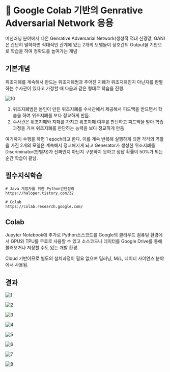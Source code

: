 # 🎉 Google Colab 기반의 Genrative Adversarial Network 응용

   머신러닝 분야에서 나온 Genrative Adversarial Network(생성적 적대 신경망, GAN)은 간단히 말하자면 적대적인 관계에 있는 2개의 모델들이 상호간의 Output을 기반으로 학습을 하여 정확도를 높여가는 개념



## 기본개념

  위조지폐를 계속해서 만드는 위조지폐범과 주어진 지폐가 위조지폐인지 아닌지를 판별하는 수사관이 있다고 가정할 때 다음과 같은 형태로 학습을 진행.

![10](README.assets/10.jpg)

1. 위조지폐범은 본인이 만든 위조지폐를 수사관에서 제공해서 피드백을 받으면서 학습을 하여 위조지폐를 보다 정교하게 만듬.
2.  수사관은 위조지폐와 지폐를 가지고 위조지폐 여부를 판단하고 피드백을 받아 학습과정을 거쳐 위조지폐를 판단하는 능력을 보다 정교하게 만듬

  여기까지 수행을 하면 1 epoch라고 한다. 이를 계속 반복해 실행하게 되면 각각의 역할을 가진 2개의 모델은 계속해서 정교해지게 되고 Generator가 생성한 위조지폐를 Discriminator(판별자)가 진짜인지 아닌지 구분하지 못하고 정답 확률이 50%가 되는 순간 학습이 끝남.



## 필수지식학습

```
# Java 개발자를 위한 Python간단정리
https://haloper.tistory.com/32

# Colab
https://colab.research.google.com/
```



## Colab

Jupyter Notebook에 추가로 Python소스코드를 Google의 클라우드 컴퓨팅 환경에서 GPU와 TPU를 무료로 사용할 수 있고 소스코드나 데이터를 Google Drive를 통해 불러오거나 저장할 수도 있는 개발 환경.

Cloud 기반이므로 별도의 설치과정이 필요 없으며 딥러닝, M/L, 데이터 사이언스 분야에서 사용됨.



## 결과

![1](README.assets/1.jpg)

![2](README.assets/2.jpg)

![3](README.assets/3.jpg)

![4](README.assets/4.jpg)

![5](README.assets/5.jpg)

![6](README.assets/6.jpg)

![7](README.assets/7.jpg)

![8](README.assets/8.jpg)
